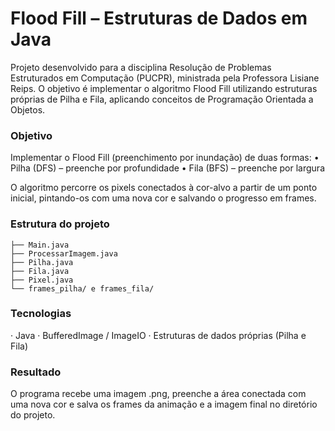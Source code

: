 # Flood Fill – Estruturas de Dados em Java
Projeto desenvolvido para a disciplina Resolução de Problemas Estruturados em Computação (PUCPR), ministrada pela Professora Lisiane Reips.
O objetivo é implementar o algoritmo Flood Fill utilizando estruturas próprias de Pilha e Fila, aplicando conceitos de Programação Orientada a Objetos.

### Objetivo
Implementar o Flood Fill (preenchimento por inundação) de duas formas:
	•	Pilha (DFS) – preenche por profundidade
	•	Fila (BFS) – preenche por largura

O algoritmo percorre os pixels conectados à cor-alvo a partir de um ponto inicial, pintando-os com uma nova cor e salvando o progresso em frames.

### Estrutura do projeto
```
├── Main.java
├── ProcessarImagem.java
├── Pilha.java
├── Fila.java
├── Pixel.java
└── frames_pilha/ e frames_fila/
```

### Tecnologias
· Java
· BufferedImage / ImageIO
· Estruturas de dados próprias (Pilha e Fila)

### Resultado
O programa recebe uma imagem .png, preenche a área conectada com uma nova cor e salva os frames da animação e a imagem final no diretório do projeto.  
